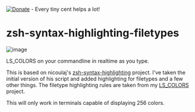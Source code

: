 [![Donate](https://img.shields.io/badge/Donate-PayPal-green.svg)](https://www.paypal.com/cgi-bin/webscr?cmd=_donations&business=65SFZJ25PSKG8&currency_code=SEK&source=url) - Every tiny cent helps a lot!

zsh-syntax-highlighting-filetypes
=================================

![image](/extra/zsh-syntax-hl-ft.png)

LS\_COLORS on your commandline in realtime as you type.

This is based on nicoulaj's [zsh-syntax-highlighting][0] project. I've taken the
initial version of his script and added highlighting for filetypes and a few
other things. The filetype highlighting rules are taken from my [LS_COLORS][1] project.

This will only work in terminals capable of displaying 256 colors.

[0]: https://github.com/zsh-users/zsh-syntax-highlighting
[1]: https://github.com/trapd00r/LS_COLORS

